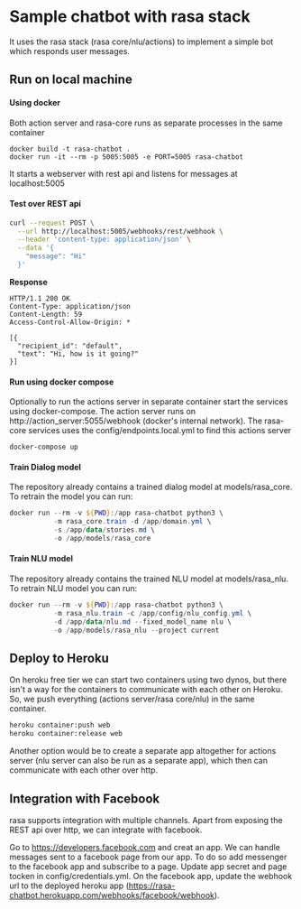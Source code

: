 # Sample chatbot with rasa stack

It uses the rasa stack (rasa core/nlu/actions) to implement a simple bot which responds user messages.

## Run on local machine

#### Using docker
Both action server and rasa-core runs as separate processes in the same container
```
docker build -t rasa-chatbot .
docker run -it --rm -p 5005:5005 -e PORT=5005 rasa-chatbot
```
It starts a webserver with rest api and listens for messages at localhost:5005

#### Test over REST api

```bash
curl --request POST \
  --url http://localhost:5005/webhooks/rest/webhook \
  --header 'content-type: application/json' \
  --data '{
    "message": "Hi"
  }'
```
**Response**
```http
HTTP/1.1 200 OK
Content-Type: application/json
Content-Length: 59
Access-Control-Allow-Origin: *

[{
  "recipient_id": "default",
  "text": "Hi, how is it going?"
}]
```

#### Run using docker compose
Optionally to run the actions server in separate container start the services using docker-compose. The action server runs on http://action_server:5055/webhook (docker's internal network). The rasa-core services uses the config/endpoints.local.yml to find this actions server

```
docker-compose up
```
#### Train Dialog model
The repository already contains a trained dialog model at models/rasa_core. To retrain the model you can run:
```powershell
docker run --rm -v ${PWD}:/app rasa-chatbot python3 \
           -m rasa_core.train -d /app/domain.yml \
           -s /app/data/stories.md \
           -o /app/models/rasa_core
```
#### Train NLU model
The repository already contains the trained NLU model at models/rasa_nlu. To retrain NLU model you can run:

```powershell
docker run --rm -v ${PWD}:/app rasa-chatbot python3 \
           -m rasa_nlu.train -c /app/config/nlu_config.yml \
           -d /app/data/nlu.md --fixed_model_name nlu \
           -o /app/models/rasa_nlu --project current
```

## Deploy to Heroku
On heroku free tier we can start two containers using two dynos, but there isn't a way for the containers to communicate with each other on Heroku. So, we push everything (actions server/rasa core/nlu) in the same container.

```bash
heroku container:push web
heroku container:release web
```

Another option would be to create a separate app altogether for actions server (nlu server can also be run as a separate app), which then can communicate with each other over http.

## Integration with Facebook
rasa supports integration with multiple channels. Apart from exposing the REST api over http, we can integrate with facebook. 

Go to https://developers.facebook.com and creat an app. We can handle messages sent to a facebook page from our app. To do so add messenger to the facebook app and subscribe to a page. Update app secret and page tocken in config/credentials.yml. On the facebook app, update the webhook url to the deployed heroku app (https://rasa-chatbot.herokuapp.com/webhooks/facebook/webhook).


